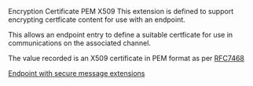 Encryption Certificate PEM X509
This extension is defined to support encrypting certficate content for use with an endpoint.

This allows an endpoint entry to define a suitable certficate for use in communications on the associated channel.

The value recorded is an X509 certificate in PEM format as per [RFC7468](https://tools.ietf.org/html/rfc7468)

[Endpoint with secure message extensions](Endpoint-endpoint-example0.html)

